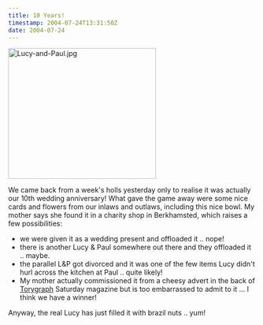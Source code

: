 ```yaml
---
title: 10 Years!
timestamp: 2004-07-24T13:31:50Z
date: 2004-07-24
---
```


<img alt="Lucy-and-Paul.jpg" src="http://blog.whatfettle.com/archives/Lucy-and-Paul.jpg" width="300" height="265" border="0" />

We came back from a week's holls yesterday only to realise it was actually our 10th wedding anniversary! What gave the game away were some nice cards and flowers from our inlaws and outlaws, including this nice bowl. My mother says she found it in a charity shop in Berkhamsted, which raises a few possibilities:

<ul>
<li>we were given it as a wedding present and offloaded it .. nope!</li>
<li>there is another Lucy &amp; Paul somewhere out there and they offloaded it .. maybe.</li>
<li>the parallel L&amp;P got divorced and it was one of the few items Lucy didn't hurl across the kitchen at Paul .. quite likely!</a> 
<li>My mother actually commissioned it from a cheesy advert in the back of <a href='http://www.telegraph.co.uk'>Torygraph</a> Saturday magazine but is too embarrassed to admit to it … I think we have a winner!</li>
</ul>

Anyway, the real Lucy has just filled it with brazil nuts .. yum!
